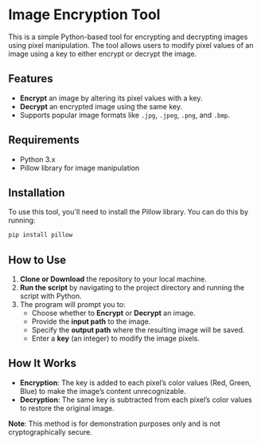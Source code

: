 # Image Encryption Tool

This is a simple Python-based tool for encrypting and decrypting images using pixel manipulation. The tool allows users to modify pixel values of an image using a key to either encrypt or decrypt the image.

## Features

- **Encrypt** an image by altering its pixel values with a key.
- **Decrypt** an encrypted image using the same key.
- Supports popular image formats like `.jpg`, `.jpeg`, `.png`, and `.bmp`.

## Requirements

- Python 3.x
- Pillow library for image manipulation

## Installation

To use this tool, you'll need to install the Pillow library. You can do this by running:

```bash
pip install pillow
```

## How to Use

1. **Clone or Download** the repository to your local machine.
2. **Run the script** by navigating to the project directory and running the script with Python.
3. The program will prompt you to:
   - Choose whether to **Encrypt** or **Decrypt** an image.
   - Provide the **input path** to the image.
   - Specify the **output path** where the resulting image will be saved.
   - Enter a **key** (an integer) to modify the image pixels.

## How It Works

- **Encryption**: The key is added to each pixel’s color values (Red, Green, Blue) to make the image’s content unrecognizable.
- **Decryption**: The same key is subtracted from each pixel’s color values to restore the original image.

**Note**: This method is for demonstration purposes only and is not cryptographically secure.
